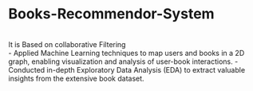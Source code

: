 # Books-Recommendor-System
<br>
It is Based on collaborative Filtering
<br>
- Applied Machine Learning techniques to map users and books in a 2D graph, enabling visualization and analysis of user-book interactions. - Conducted in-depth Exploratory Data Analysis (EDA) to extract valuable insights from the extensive book dataset.
